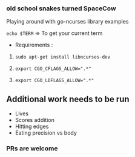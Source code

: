 ### old school snakes turned SpaceCow

Playing around with go-ncurses library examples

`echo $TERM` => To get your current term

- Requirements : 
1) `sudo apt-get install libncurses-dev`

2) `export CGO_CFLAGS_ALLOW=".*"`
3) `export CGO_LDFLAGS_ALLOW=".*"`



## Additional work needs to be run
- Lives
- Scores addition
- Hitting edges
- Eating precision vs body 


### PRs are welcome




